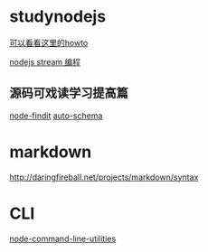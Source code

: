 studynodejs
=============
[可以看看这里的howto](http://docs.nodejitsu.com/)

[nodejs stream 编程](https://github.com/substack/stream-handbook)

源码可戏读学习提高篇
-------------
[node-findit](https://github.com/substack/node-findit)
[auto-schema](https://github.com/segmentio/auto-schema)

# markdown
http://daringfireball.net/projects/markdown/syntax

# CLI
[node-command-line-utilities](http://cruft.io/posts/node-command-line-utilities/?utm_source=nodeweekly&utm_medium=email)
